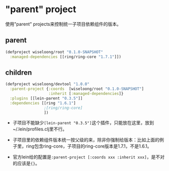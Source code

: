 # "parent" project

 使用"parent" projects来控制统一子项目依赖组件的版本。

## parent

```clojure
(defproject wiseloong/root "0.1.0-SNAPSHOT"
  :managed-dependencies [[ring/ring-core "1.7.1"]])
```

## children

```clojure
(defproject wiseloong/devtool "1.0.0"
  :parent-project {:coords  [wiseloong/root "0.1.0-SNAPSHOT"]
                   :inherit [:managed-dependencies]}
  :plugins [[lein-parent "0.3.5"]]
  :dependencies [[ring "1.6.1"]
                 ;[ring/ring-core]
                 ])
```

- 子项目不能缺少`[lein-parent "0.3.5"]`这个插件，只能放在这里，放到~/.lein/profiles.clj里不行。

- 子项目里的依赖组件版本统一按父级的来，除非你强制给版本：比如上面的例子里，ring包含ring-core，子项目的ring-core版本是1.7.1，不是1.6.1。

- 官方lein给的配置是`:parent-project [:coords xxx :inherit xxx]`，是不对的应该是`{}`。